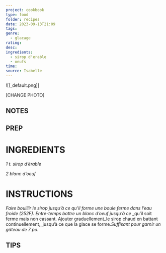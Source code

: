 ```yaml
---
project: cookbook
type: food
folder: recipes
date: 2023-09-13T21:09
tags: 
genre:
  - glacage
rating: 
desc: 
ingredients:
  - sirop d'erable
  - oeufs
time: 
source: Isabelle
---
```


![[_default.png]]

[CHANGE PHOTO]


## NOTES




## PREP


# INGREDIENTS

_1 t. sirop d’érable_

_2 blanc d’oeuf_

# INSTRUCTIONS

_Faire bouillir le sirop jusqu’à ce qu’il forme_
_une boule ferme dans l’eau froide (252F)._
_Entre-temps battre un blanc d’oeuf jusqu’à ce_
_qu’il soit ferme mais non cassant. Ajouter graduellement_le sirop chaud en battant continuellement,_jusqu’à ce que la glace se forme._Suffisant pour garnir un gâteau de 7 po._



## TIPS



